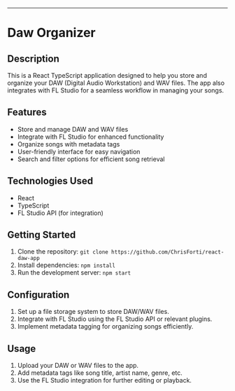 ---

# **Daw Organizer**

## Description

This is a React TypeScript application designed to help you store and organize your DAW (Digital Audio Workstation) and WAV files. The app also integrates with FL Studio for a seamless workflow in managing your songs.

## Features

- Store and manage DAW and WAV files
- Integrate with FL Studio for enhanced functionality
- Organize songs with metadata tags
- User-friendly interface for easy navigation
- Search and filter options for efficient song retrieval

## Technologies Used

- React
- TypeScript
- FL Studio API (for integration)

## Getting Started

1. Clone the repository: `git clone https://github.com/ChrisForti/react-daw-app`
2. Install dependencies: `npm install`
3. Run the development server: `npm start`

## Configuration

1. Set up a file storage system to store DAW/WAV files.
2. Integrate with FL Studio using the FL Studio API or relevant plugins.
3. Implement metadata tagging for organizing songs efficiently.

## Usage

1. Upload your DAW or WAV files to the app.
2. Add metadata tags like song title, artist name, genre, etc.
3. Use the FL Studio integration for further editing or playback.
